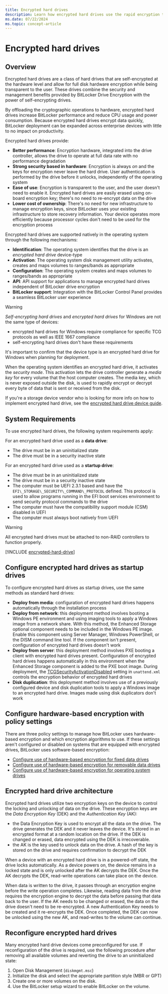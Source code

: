 ```yaml
---
title: Encrypted hard drives
description: Learn how encrypted hard drives use the rapid encryption that is provided by BitLocker to enhance data security and management.
ms.date: 07/22/2024
ms.topic: concept-article
---
```


# Encrypted hard drives

## Overview

Encrypted hard drives are a class of hard drives that are self-encrypted at the hardware level and allow for full disk hardware encryption while being transparent to the user. These drives combine the security and management benefits provided by BitLocker Drive Encryption with the power of self-encrypting drives.

By offloading the cryptographic operations to hardware, encrypted hard drives increase BitLocker performance and reduce CPU usage and power consumption. Because encrypted hard drives encrypt data quickly, BitLocker deployment can be expanded across enterprise devices with little to no impact on productivity.

Encrypted hard drives provide:

- **Better performance**: Encryption hardware, integrated into the drive controller, allows the drive to operate at full data rate with no performance degradation
- **Strong security based in hardware**: Encryption is always *on* and the keys for encryption never leave the hard drive. User authentication is performed by the drive before it unlocks, independently of the operating system
- **Ease of use**: Encryption is transparent to the user, and the user doesn't need to enable it. Encrypted hard drives are easily erased using on-board encryption key; there's no need to re-encrypt data on the drive
- **Lower cost of ownership**: There's no need for new infrastructure to manage encryption keys, since BitLocker uses your existing infrastructure to store recovery information. Your device operates more efficiently because processor cycles don't need to be used for the encryption process

Encrypted hard drives are supported natively in the operating system through the following mechanisms:

- **Identification**: The operating system identifies that the drive is an *encrypted hard drive* device-type
- **Activation**: The operating system disk management utility activates, creates and maps volumes to ranges/bands as appropriate
- **Configuration**: The operating system creates and maps volumes to ranges/bands as appropriate
- **API**: API support for applications to manage encrypted hard drives independent of BitLocker drive encryption
- **BitLocker support**: Integration with the BitLocker Control Panel provides a seamless BitLocker user experience

>[!WARNING]
>*Self-encrypting hard drives* and *encrypted hard drives* for Windows are not the same type of devices:
>
> - encrypted hard drives for Windows require compliance for specific TCG protocols as well as IEEE 1667 compliance
> - self-encrypting hard drives don't have these requirements
>
>It's important to confirm that the device type is an encrypted hard drive for Windows when planning for deployment.

When the operating system identifies an encrypted hard drive, it activates the *security mode*. This activation lets the drive controller generate a *media key* for every volume that the host computer creates. The media key, which is never exposed outside the disk, is used to rapidly encrypt or decrypt every byte of data that is sent or received from the disk.

If you're a storage device vendor who is looking for more info on how to implement encrypted hard drive, see the [encrypted hard drive device guide](/previous-versions/windows/hardware/design/dn653989(v=vs.85)).

## System Requirements

To use encrypted hard drives, the following system requirements apply:

For an encrypted hard drive used as a **data drive**:

- The drive must be in an uninitialized state
- The drive must be in a security inactive state

For an encrypted hard drive used as a **startup drive**:

- The drive must be in an uninitialized state
- The drive must be in a security inactive state
- The computer must be UEFI 2.3.1 based and have the `EFI\_STORAGE\_SECURITY\_COMMAND\_PROTOCOL` defined. This protocol is used to allow programs running in the EFI boot services environment to send security protocol commands to the drive
- The computer must have the compatibility support module (CSM) disabled in UEFI
- The computer must always boot natively from UEFI

>[!WARNING]
>All encrypted hard drives must be attached to non-RAID controllers to function properly.

[!INCLUDE [encrypted-hard-drive](../../../../includes/licensing/encrypted-hard-drive.md)]

## Configure encrypted hard drives as startup drives

To configure encrypted hard drives as startup drives, use the same methods as standard hard drives:

- **Deploy from media**: configuration of encrypted hard drives happens automatically through the installation process
- **Deploy from network**: this deployment method involves booting a Windows PE environment and using imaging tools to apply a Windows image from a network share. With this method, the Enhanced Storage optional component needs to be included in the Windows PE image. Enable this component using Server Manager, Windows PowerShell, or the DISM command line tool. If the component isn't present, configuration of encrypted hard drives doesn't work
- **Deploy from server**: this deployment method involves PXE booting a client with encrypted hard drives present. Configuration of encrypted hard drives happens automatically in this environment when the Enhanced Storage component is added to the PXE boot image. During deployment, the [TCGSecurityActivationDisabled](/windows-hardware/customize/desktop/unattend/microsoft-windows-enhancedstorage-adm-tcgsecurityactivationdisabled) setting in `unattend.xml` controls the encryption behavior of encrypted hard drives
- **Disk duplication**: this deployment method involves use of a previously configured device and disk duplication tools to apply a Windows image to an encrypted hard drive. Images made using disk duplicators don't work

## Configure hardware-based encryption with policy settings

There are three policy settings to manage how BitLocker uses hardware-based encryption and which encryption algorithms to use. If these settings aren't configured or disabled on systems that are equipped with encrypted drives, BitLocker uses software-based encryption:

- [Configure use of hardware-based encryption for fixed data drives](bitlocker/configure.md?tabs=fixed#configure-use-of-hardware-based-encryption-for-fixed-data-drives)
- [Configure use of hardware-based encryption for removable data drives](bitlocker/configure.md?tabs=removable#configure-use-of-hardware-based-encryption-for-removable-data-drives)
- [Configure use of hardware-based encryption for operating system drives](bitlocker/configure.md?tabs=os#configure-use-of-hardware-based-encryption-for-operating-system-drives)

## Encrypted hard drive architecture

Encrypted hard drives utilize two encryption keys on the device to control the locking and unlocking of data on the drive. These encryption keys are the *Data Encryption Key* (DEK) and the *Authentication Key* (AK):

- the Data Encryption Key is used to encrypt all the data on the drive. The drive generates the DEK and it never leaves the device. It's stored in an encrypted format at a random location on the drive. If the DEK is changed or erased, data encrypted using the DEK is irrecoverable.
- the AK is the key used to unlock data on the drive. A hash of the key is stored on the drive and requires confirmation to decrypt the DEK

When a device with an encrypted hard drive is in a powered-off state, the drive locks automatically. As a device powers on, the device remains in a locked state and is only unlocked after the AK decrypts the DEK. Once the AK decrypts the DEK, read-write operations can take place on the device.

When data is written to the drive, it passes through an encryption engine before the write operation completes. Likewise, reading data from the drive requires the encryption engine to decrypt the data before passing that data back to the user. If the AK needs to be changed or erased, the data on the drive doesn't need to be re-encrypted. A new Authentication Key needs to be created and it re-encrypts the DEK. Once completed, the DEK can now be unlocked using the new AK, and read-writes to the volume can continue.

## Reconfigure encrypted hard drives

Many encrypted hard drive devices come preconfigured for use. If reconfiguration of the drive is required, use the following procedure after removing all available volumes and reverting the drive to an uninitialized state:

1. Open Disk Management (`diskmgmt.msc`)
1. Initialize the disk and select the appropriate partition style (MBR or GPT)
1. Create one or more volumes on the disk.
1. Use the BitLocker setup wizard to enable BitLocker on the volume.
